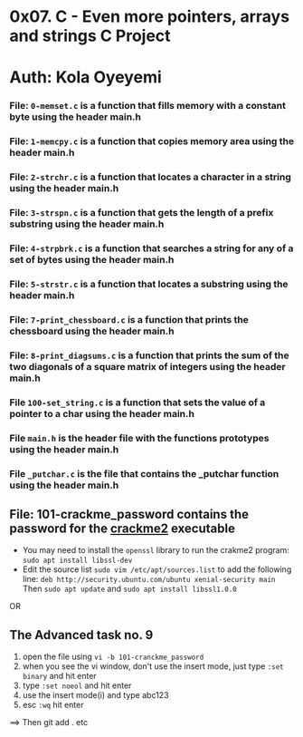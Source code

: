 # 0x07. C - Even more pointers, arrays and strings C Project

# Auth: Kola Oyeyemi

### File: `0-memset.c` is a function that fills memory with a constant byte using the header main.h

### File: `1-memcpy.c` is a function that copies memory area using the header main.h


### File: `2-strchr.c` is a function that locates a character in a string using the header main.h


### File: `3-strspn.c` is a function that gets the length of a prefix substring using the header main.h


### File: `4-strpbrk.c` is a function that searches a string for any of a set of bytes using the header main.h


### File: `5-strstr.c` is a function that locates a substring using the header main.h


### File: `7-print_chessboard.c` is a function that prints the chessboard using the header main.h


### File: `8-print_diagsums.c` is a function that prints the sum of the two diagonals of a square matrix of integers using the header main.h


### File `100-set_string.c` is a function that sets the value of a pointer to a char using the header main.h


### File `main.h` is the header file with the functions prototypes using the header main.h


### File `_putchar.c` is the file that contains the _putchar function using the header main.h


## File: 101-crackme_password contains the password for the [crackme2](https://github.com/holbertonschool/0x06.c) executable

- You may need to install the `openssl` library to run the crakme2 program: `sudo apt install libssl-dev`
- Edit the source list `sudo vim /etc/apt/sources.list` to add the following line: `deb http://security.ubuntu.com/ubuntu xenial-security main` Then `sudo apt update` and `sudo apt install libssl1.0.0`

OR

## The Advanced task no. 9

1. open the file using `vi -b 101-cranckme_password`
2. when you see the vi window, don't use the insert mode, just type `:set binary` and hit enter
3. type `:set noeol` and hit enter
4. use the insert mode(i) and type abc123
5. esc `:wq` hit enter

==> Then git add . etc
